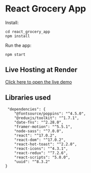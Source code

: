 # React Grocery App
Install:
```shell
cd react_grocery_app
npm install
```
Run the app:
```shell
npm start
```

## Live Hosting at Render
[Click here to open the live demo](https://react-grocery-app.onrender.com)

## Libraries used
```shell
 "dependencies": {
    "@fontsource/poppins": "^4.5.0",
    "@reduxjs/toolkit": "^1.7.1",
    "date-fns": "^2.28.0",
    "framer-motion": "^5.5.1",
    "node-sass": "^7.0.0",
    "react": "^17.0.2",
    "react-dom": "^17.0.2",
    "react-hot-toast": "^2.2.0",
    "react-icons": "^4.3.1",
    "react-redux": "^7.2.6",
    "react-scripts": "5.0.0",
    "uuid": "^8.3.2"
}
```
